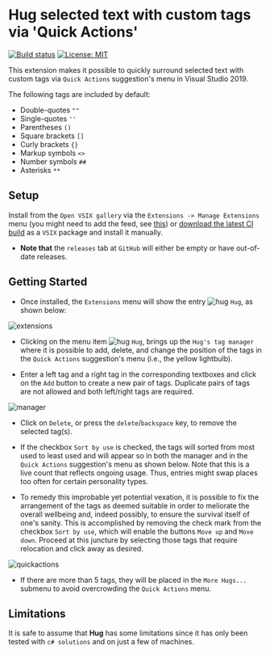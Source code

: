 # Hug selected text with custom tags via 'Quick Actions'

[![Build status](https://ci.appveyor.com/api/projects/status/m90gorwsrp7d3ktf?svg=true
)](https://ci.appveyor.com/project/LaraSQP/hug)
[![License: MIT](https://img.shields.io/badge/License-MIT-blue.svg)](license.txt)

This extension makes it possible to quickly surround selected text with custom tags via `Quick Actions` suggestion's menu in Visual Studio 2019.

The following tags are included by default:

 - Double-quotes `""`
 - Single-quotes `''`
 - Parentheses `()`
 - Square brackets `[]`
 - Curly brackets `{}`
 - Markup symbols `<>`
 - Number symbols `##`
 - Asterisks `**`


## Setup

Install from the `Open VSIX gallery` via the `Extensions -> Manage Extensions` menu (you might need to add the feed, see [this](http://vsixgallery.com/guide/feed/)) or [download the latest CI build](http://vsixgallery.com/extension/Hug.936df257-423a-4efd-9505-64cae4d3e608/) as a `VSIX` package and install it manually.

- **Note that** the `releases` tab at `GitHub` will either be empty or have out-of-date releases.

## Getting Started

- Once installed, the `Extensions` menu will show the entry ![hug](https://user-images.githubusercontent.com/12540983/71141321-1c44ee00-2257-11ea-9324-098349e769dc.png) `Hug`, as shown below:

![extensions](https://user-images.githubusercontent.com/12540983/71141537-c6bd1100-2257-11ea-9d90-0ba66355c851.png)

- Clicking on the menu item ![hug](https://user-images.githubusercontent.com/12540983/71141321-1c44ee00-2257-11ea-9324-098349e769dc.png) `Hug`, brings up the `Hug's tag manager` where it is possible to add, delete, and change the position of the tags in the `Quick Actions` suggestion's menu (i.e., the yellow lightbulb).

- Enter a left tag and a right tag in the corresponding textboxes and click on the `Add` button to create a new pair of tags. Duplicate pairs of tags are not allowed and both left/right tags are required.

![manager](https://user-images.githubusercontent.com/12540983/71141671-45b24980-2258-11ea-9efb-af38a29714a4.jpg)

- Click on `Delete`, or press the `delete`/`backspace` key, to remove the selected tag(s).

- If the checkbox `Sort by use` is checked, the tags will sorted from most used to least used and will appear so in both the manager and in the `Quick Actions` suggestion's menu as shown below. Note that this is a live count that reflects ongoing usage. Thus, entries might swap places too often for certain personality types.

- To remedy this improbable yet potential vexation, it is possible to fix the arrangement of the tags as deemed suitable in order to meliorate the overall wellbeing and, indeed possibly, to ensure the survival itself of one's sanity. This is accomplished by removing the check mark from the checkbox `Sort by use`, which will enable the buttons `Move up` and `Move down`. Proceed at this juncture by selecting those tags that require relocation and click away as desired.

![quickactions](https://user-images.githubusercontent.com/12540983/71142027-7181ff00-2259-11ea-9317-51fc75582cf9.jpg)

- If there are more than 5 tags, they will be placed in the `More Hugs...` submenu to avoid overcrowding the `Quick Actions` menu.

## Limitations

It is safe to assume that **Hug** has some limitations since it has only been tested with `c# solutions` and on just a few of machines.
  
